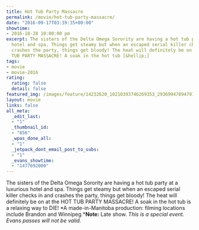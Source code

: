 ```yaml
---
title: Hot Tub Party Massacre
permalink: /movie/hot-tub-party-massacre/
date: "2016-09-17T03:39:35+00:00"
showtime:
- 2016-10-28 10:00:00 pm
excerpt: The sisters of the Delta Omega Sorority are having a hot tub party at a luxurious
  hotel and spa. Things get steamy but when an escaped serial killer checks in and
  crashes the party, things get bloody! The heat will definitely be on at the HOT
  TUB PARTY MASSACRE! A soak in the hot tub [&hellip;]
tags:
- movie
- movie-2016
rating:
  rating: false
  detail: false
featured_img: /images/feature/14232620_10210393746269353_2936994789479113160_n.jpg
layout: movie
links: false
all_meta:
  _edit_last:
  - "1"
  _thumbnail_id:
  - "856"
  _wpas_done_all:
  - "1"
  _jetpack_dont_email_post_to_subs:
  - "1"
  _evans_showtime:
  - "1477692000"
---
```


The sisters of the Delta Omega Sorority are having a hot tub party at a luxurious hotel and spa. Things get steamy but when an escaped serial killer checks in and crashes the party, things get bloody! The heat will definitely be on at the HOT TUB PARTY <span class="lG">MASSACRE</span>! A soak in the hot tub is a relaxing way to DIE! *A made-in-Manitoba production: filming locations include Brandon and Winnipeg.***Note:** Late show. *This is a special event. Evans passes will not be valid.*